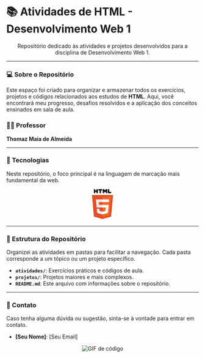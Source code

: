 # 📚 Atividades de HTML - Desenvolvimento Web 1

<p align="center">
  Repositório dedicado às atividades e projetos desenvolvidos para a disciplina de Desenvolvimento Web 1.
</p>

---

### 💻 Sobre o Repositório

Este espaço foi criado para organizar e armazenar todos os exercícios, projetos e códigos relacionados aos estudos de **HTML**. Aqui, você encontrará meu progresso, desafios resolvidos e a aplicação dos conceitos ensinados em sala de aula.

### 👨‍🏫 Professor

**Thomaz Maia de Almeida**

---

### 🚀 Tecnologias

Neste repositório, o foco principal é na linguagem de marcação mais fundamental da web.

<p align="center">
  <img src="https://raw.githubusercontent.com/devicons/devicon/master/icons/html5/html5-original-wordmark.svg" alt="html5" width="80" height="80"/>
</p>

---

### 📂 Estrutura do Repositório

Organizei as atividades em pastas para facilitar a navegação. Cada pasta corresponde a um tópico ou um projeto específico.

- **`atividades/`**: Exercícios práticos e códigos de aula.
- **`projetos/`**: Projetos maiores e mais complexos.
- **`README.md`**: Este arquivo com informações sobre o repositório.

---

### 📝 Contato

Caso tenha alguma dúvida ou sugestão, sinta-se à vontade para entrar em contato.

- **[Seu Nome]**: [Seu Email]

<p align="center">
  <img src="https://media.giphy.com/media/l4pTfx2qLsTgBfPNM/giphy.gif" alt="GIF de código" width="300"/>
</p>
